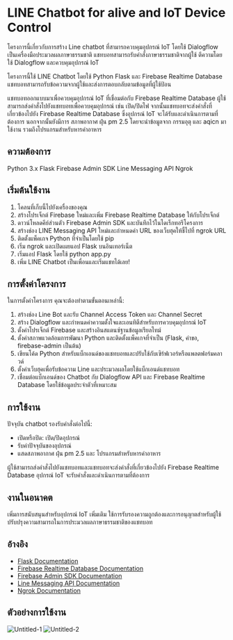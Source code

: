 # LINE Chatbot for alive and IoT Device Control

โครงการนี้เกี่ยวกับการสร้าง Line chatbot ที่สามารถควบคุมอุปกรณ์ IoT โดยใช้ Dialogflow เป็นเครื่องมือประมวลผลภาษาธรรมชาติ แชทบอทสามารถรับคำสั่งภาษาธรรมชาติจากผู้ใช้ ตีความโดยใช้ Dialogflow และควบคุมอุปกรณ์ IoT 

โครงการนี้ใช้ LINE Chatbot โดยใช้ Python Flask และ Firebase Realtime Database แชทบอทสามารถรับข้อความจากผู้ใช้และส่งการตอบกลับตามข้อมูลที่ผู้ใช้ป้อน

แชทบอทออกแบบมาเพื่อควบคุมอุปกรณ์ IoT ที่เชื่อมต่อกับ Firebase Realtime Database ผู้ใช้สามารถส่งคำสั่งไปยังแชทบอทเพื่อควบคุมอุปกรณ์ เช่น เปิด/ปิดไฟ 
จากนั้นแชทบอทจะส่งคำสั่งที่เกี่ยวข้องไปยัง Firebase Realtime Database ซึ่งอุปกรณ์ IoT จะได้รับและดำเนินการตามที่ต้องการ นอกจากนั้นยังมีการ สภาพอากาศ ฝุ่น pm 2.5 โดยจะนำข้อมูลจาก กรรมอุตุ และ aqicn มาใช้งาน
รวมถึงโปรแกรมสำหรับหารค่าอาหาร

## ความต้องการ
Python 3.x
Flask
Firebase Admin SDK
Line Messaging API
Ngrok

## เริ่มต้นใช้งาน
1. โคลนที่เก็บนี้ไปยังเครื่องของคุณ
2. สร้างโปรเจ็กต์ Firebase ใหม่และเพิ่ม Firebase Realtime Database ให้กับโปรเจ็กต์
3. ดาวน์โหลดคีย์ส่วนตัว Firebase Admin SDK และบันทึกไว้ในไดเร็กทอรีโครงการ
4. สร้างช่อง LINE Messaging API ใหม่และกำหนดค่า URL ของเว็บฮุคให้ชี้ไปที่ ngrok URL
5. ติดตั้งแพ็คเกจ Python ที่จำเป็นโดยใช้ pip
6. เริ่ม ngrok และเปิดเผยแอป Flask บนอินเทอร์เน็ต
7. เริ่มแอป Flask โดยใช้ python app.py
8. เพิ่ม LINE Chatbot เป็นเพื่อนและเริ่มแชทได้เลย!

## การตั้งค่าโครงการ
ในการตั้งค่าโครงการ คุณจะต้องทำตามขั้นตอนเหล่านี้:

1. สร้างช่อง Line Bot และรับ Channel Access Token และ Channel Secret
2. สร้าง Dialogflow และกำหนดค่าความตั้งใจและเอนทิตีสำหรับการควบคุมอุปกรณ์ IoT
3. ตั้งค่าโปรเจ็กต์ Firebase และสร้างอินสแตนซ์ฐานข้อมูลเรียลไทม์
4. ตั้งค่าสภาพแวดล้อมการพัฒนา Python และติดตั้งแพ็คเกจที่จำเป็น (Flask, คำขอ, firebase-admin เป็นต้น)
5. เขียนโค้ด Python สำหรับแบ็กเอนด์ของแชทบอทและปรับใช้กับเซิร์ฟเวอร์หรือแพลตฟอร์มคลาวด์
6. ตั้งค่าเว็บฮุคเพื่อรับข้อความ Line และประมวลผลโดยใช้แบ็กเอนด์แชทบอท
7. เชื่อมต่อแบ็กเอนด์ของ Chatbot กับ Dialogflow API และ Firebase Realtime Database โดยใช้ข้อมูลประจำตัวที่เหมาะสม


## การใช้งาน
ปัจจุบัน chatbot รองรับคำสั่งต่อไปนี้:

* เปิดหรือปิด: เปิด/ปิดอุปกรณ์ 
* รับค่าปัจจุบันของอุปกรณ์
* แสดสภาพอากาศ ฝุ่น pm 2.5 และ โปรแกรมสำหรับหารค่าอาหาร

ผู้ใช้สามารถส่งคำสั่งไปยังแชทบอทและแชทบอทจะส่งคำสั่งที่เกี่ยวข้องไปยัง Firebase Realtime Database อุปกรณ์ IoT จะรับคำสั่งและดำเนินการตามที่ต้องการ

## งานในอนาคต
เพิ่มการสนับสนุนสำหรับอุปกรณ์ IoT เพิ่มเติม
ใช้การรับรองความถูกต้องและการอนุญาตสำหรับผู้ใช้
ปรับปรุงความสามารถในการประมวลผลภาษาธรรมชาติของแชทบอท

## อ้างอิง
- [Flask Documentation](https://flask.palletsprojects.com/)
- [Firebase Realtime Database Documentation](https://firebase.google.com/docs/database)
- [Firebase Admin SDK Documentation](https://firebase.google.com/docs/admin/setup)
- [Line Messaging API Documentation](https://developers.line.biz/en/docs/messaging-api/overview/)
- [Ngrok Documentation](https://ngrok.com/docs)

## ตัวอย่างการใช้งาน
![Untitled-1](https://user-images.githubusercontent.com/104154862/233785011-8555ac4a-d28f-431e-99ce-c0c3848d18ce.jpg)
![Untitled-2](https://user-images.githubusercontent.com/104154862/233785015-b9d832fb-b5a5-4250-8993-6ead6117b52e.jpg)


